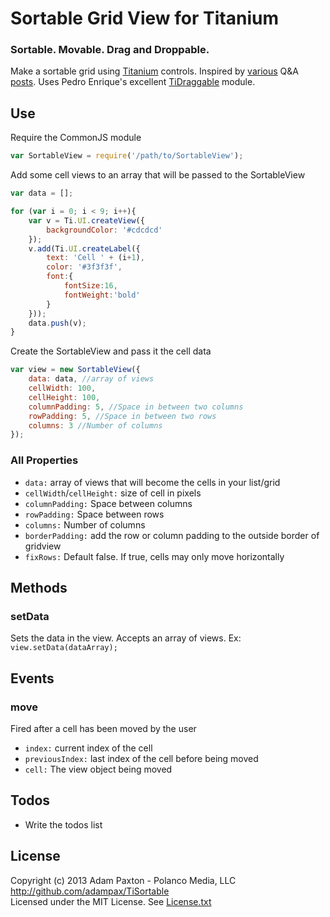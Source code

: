 # Sortable Grid View for Titanium

### Sortable. Movable. Drag and Droppable.

Make a sortable grid using [Titanium](http://developer.appcelerator.com) controls. Inspired by [various](http://developer.appcelerator.com/question/67631/grid-view-is-possible-or-not) Q&A [posts](http://developer.appcelerator.com/question/101071/drag-and-drop). Uses Pedro Enrique's excellent [TiDraggable](https://github.com/pec1985/TiDraggable) module.

## Use

Require the CommonJS module

```javascript
var SortableView = require('/path/to/SortableView');
```

Add some cell views to an array that will be passed to the SortableView

```javascript
var data = [];

for (var i = 0; i < 9; i++){
    var v = Ti.UI.createView({
        backgroundColor: '#cdcdcd'
    });
    v.add(Ti.UI.createLabel({
        text: 'Cell ' + (i+1),
        color: '#3f3f3f',
        font:{
        	fontSize:16,
        	fontWeight:'bold'
        }
    }));
    data.push(v);	
}
```

Create the SortableView and pass it the cell data

```javascript
var view = new SortableView({
    data: data, //array of views
    cellWidth: 100,
    cellHeight: 100,
    columnPadding: 5, //Space in between two columns
    rowPadding: 5, //Space in between two rows
    columns: 3 //Number of columns		
});
```

### All Properties
* `data:` array of views that will become the cells in your list/grid
* `cellWidth`/`cellHeight:` size of cell in pixels
* `columnPadding:` Space between columns
* `rowPadding:` Space between rows
* `columns:` Number of columns
* `borderPadding:` add the row or column padding to the outside border of gridview
* `fixRows:` Default false. If true, cells may only move horizontally	

## Methods

### setData
Sets the data in the view. Accepts an array of views.  Ex: `view.setData(dataArray);`

## Events

### move
Fired after a cell has been moved by the user
* `index:` current index of the cell
* `previousIndex:` last index of the cell before being moved
*  `cell:` The view object being moved

## Todos
* Write the todos list

## License
Copyright (c) 2013 Adam Paxton - Polanco Media, LLC<br />
http://github.com/adampax/TiSortable<br />
Licensed under the MIT License. See [License.txt](https://github.com/adampax/TiSortable/blob/master/LICENSE.txt)
